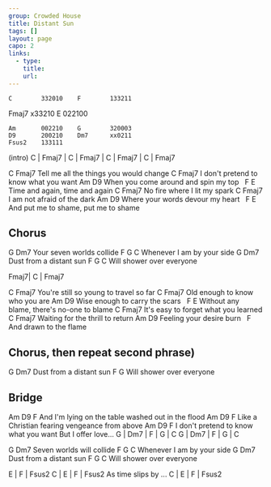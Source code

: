 ```yaml
---
group: Crowded House
title: Distant Sun
tags: []
layout: page
capo: 2
links: 
  - type: 
    title: 
    url: 
---
```



```chordpro
C        332010    F        133211
```

Fmaj7    x33210    E        022100
```chordpro
Am       002210    G        320003
D9       200210    Dm7      xx0211
Fsus2    133111
```

(intro)
C | Fmaj7 | C | Fmaj7 | C | Fmaj7 | C | Fmaj7

C                                 Fmaj7
Tell me all the things you would change
C                                 Fmaj7
I don't pretend to know what you want
Am                               D9
When you come around and spin my top
&nbsp;            F            E
Time and again, time and again
C                       Fmaj7
No fire where I lit my spark
C                       Fmaj7
I am not afraid of the dark
Am                         D9
Where your words devour my heart
&nbsp;                F             E
And put me to shame, put me to shame

## Chorus
G                     Dm7
Your seven worlds collide
F             G       C
Whenever I am by your side
G                   Dm7
Dust from a distant sun
F                G    C
Will shower over everyone

Fmaj7| C | Fmaj7

C                                  Fmaj7
You're still so young to travel so far
C                          Fmaj7
Old enough to know who you are
Am                       D9
Wise enough to carry the scars
&nbsp;           F                        E
Without any blame, there's no-one to blame
C                             Fmaj7
It's easy to forget what you learned
C                            Fmaj7
Waiting for the thrill to return
Am                  D9
Feeling your desire burn
&nbsp;                F
And drawn to the flame

## Chorus, then repeat second phrase)
G                   Dm7
Dust from a distant sun
F                 G
Will shower over everyone

## Bridge
Am                   D9   F
And I'm lying on the table washed out in the flood
Am     D9               F
Like a Christian fearing vengeance from above
Am                 D9           F
I don't pretend to know what you want
But I offer love...
G | Dm7 | F | G | C
G | Dm7 | F | G | C

G                 Dm7
Seven worlds will collide
F             G       C
Whenever I am by your side
G                   Dm7
Dust from a distant sun
F                G    C
Will shower over everyone

E | F | Fsus2
C | E | F | Fsus2
As time slips by ...
C | E | F | Fsus2

